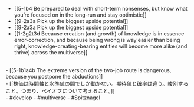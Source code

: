 - [[5-1b4 Be prepared to deal with short-term nonsenses, but know what you’re focused on in the long-run and stay optimistic]]
- [[9-2a3a Pick up the biggest upside potential]]
- [[9-2a3a Pick up the biggest upside potential]]
- [[1-2g2t3d Because creation (and growth) of knowledge is in essence error-correction, and because being wrong is way easier than being right, knowledge-creating-bearing entities will become more alike (and thrive) across the multiverse]]
<br>
- [[5-1b1a4b The extreme version of the two-job route is dangerous, because you postpone the abductions]]
<br>
- [[株価は時間軸と水準値の間でしか動かない。期待値と確率は違う。峻別すること。つまり、ペイオフについて考えること。]]
<br>
- #develop
- #multiverse
- #Spitznagel

